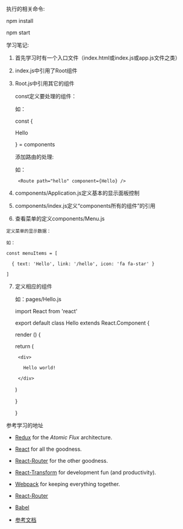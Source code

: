 执行的相关命令:

  npm install

  npm start

学习笔记:

  1. 首先学习时有一个入口文件（index.html或index.js或app.js文件之类）

  2. index.js中引用了Root组件

  3. Root.js中引用其它的组件

     const定义要处理的组件：

     如：

     const {

      Hello

     } = components

     添加路由的处理:

     如：

      <ReduxRouter>

        <Route component={Application}>

          <Route path="hello" component={Hello} />

        </Route>

      </ReduxRouter>

   4. components/Application.js定义基本的显示面板控制

   5. components/index.js定义“components所有的组件”的引用

   6. 查看菜单的定义components/Menu.js

    定义菜单的显示数据：

    如：

    const menuItems = [

      { text: 'Hello', link: '/hello', icon: 'fa fa-star' }

    ]

  7. 定义相应的组件

     如：pages/Hello.js

      import React from 'react'

      export default class Hello extends React.Component {

      render () {

        return (

          <div>

            Hello world!

          </div>

        )

      }
      
      }


参考学习的地址

  - [Redux](https://github.com/gaearon/redux) for the _Atomic Flux_ architecture.

  - [React](https://github.com/facebook/react) for all the goodness.

  - [React-Router](https://github.com/rackt/react-router) for the other goodness.

  - [React-Transform](https://github.com/gaearon/react-transform-boilerplate) for development fun (and productivity).

  - [Webpack](https://github.com/webpack/webpack) for keeping everything together.

  - [React-Router](http://emmenko.github.io/redux-react-router-async-example)

  - [Babel](https://github.com/yahoo/babel-plugin-react-intl)
  
  - [参考文档](https://dl.dropboxusercontent.com/u/4803975/ReactEurope/slides.pdf)

